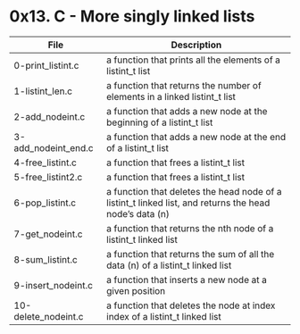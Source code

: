 # 0x13. C - More singly linked lists

| File | Description |
| ----- | ---------------------------- |
| 0-print_listint.c | a function that prints all the elements of a listint_t list |
| 1-listint_len.c | a function that returns the number of elements in a linked listint_t list |
| 2-add_nodeint.c | a function that adds a new node at the beginning of a listint_t list |
| 3-add_nodeint_end.c | a function that adds a new node at the end of a listint_t list |
| 4-free_listint.c | a function that frees a listint_t list |
| 5-free_listint2.c | a function that frees a listint_t list |
| 6-pop_listint.c | a function that deletes the head node of a listint_t linked list, and returns the head node’s data (n) |
| 7-get_nodeint.c | a function that returns the nth node of a listint_t linked list |
| 8-sum_listint.c | a function that returns the sum of all the data (n) of a listint_t linked list |
| 9-insert_nodeint.c | a function that inserts a new node at a given position |
| 10-delete_nodeint.c | a function that deletes the node at index index of a listint_t linked list |
